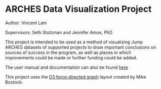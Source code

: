 # ARCHES Data Visualization Project
Author: Vincent Lam

Supervisors: Seth Stutzman and Jennifer Amos, PhD

This project is intended to be used as a method of visualizing Jump ARCHES datasets of supported projects to draw important conclusions on sources of success in the program, as well as places in which improvements could be made or further funding could be added.

The user manual and documentation can also be found [here](https://drive.google.com/file/d/1uGi5sv0RWTAxwoDNMYpC3yzT56AGJ52o/view?usp=sharing)

This project uses the [D3 force-directed graph](https://github.com/d3/d3-force) layout created by Mike Bostock.
